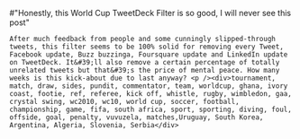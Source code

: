 #"Honestly, this World Cup TweetDeck Filter is so good, I will never see this post"


    After much feedback from people and some cunningly slipped-through tweets, this filter seems to be 100% solid for removing every Tweet, Facebook update, Buzz buzzinga, Foursquare update and LinkedIn update on TweetDeck. It&#39;ll also remove a certain percentage of totally unrelated tweets but that&#39;s the price of mental peace. How many weeks is this kick-about due to last anyway? <p /><div>tournament, match, draw, sides, pundit, commentator, team, worldcup, ghana, ivory coast, footie, ref, referee, kick off, whistle, rugby, wimbledon, gaa, crystal swing, wc2010, wc10, world cup, soccer, football, championship, game, fifa, south africa, sport, sporting, diving, foul, offside, goal, penalty, vuvuzela, matches,Uruguay, South Korea, Argentina, Algeria, Slovenia, Serbia</div>
  